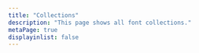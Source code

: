 ```yaml
---
title: "Collections"
description: "This page shows all font collections."
metaPage: true
displayinlist: false
---
```

